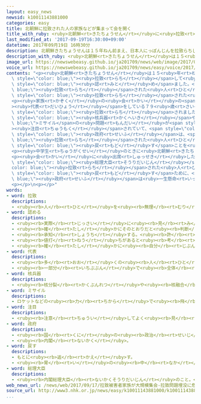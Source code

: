 ```yaml
---
layout: easy_news
newsid: k10011143881000
categories: easy
title: 北朝鮮に拉致された人の家族などが集まって会を開く
title_with_ruby: <ruby>北朝鮮<rt>きたちょうせん</rt></ruby>に<ruby>拉致<rt>らち</rt></ruby>された<ruby>人<rt>ひと</rt></ruby>の<ruby>家族<rt>かぞく</rt></ruby>などが<ruby>集<rt>あつ</rt></ruby>まって<ruby>会<rt>かい</rt></ruby>を<ruby>開<rt>ひら</rt></ruby>く
last_modified_at: '2017-09-19T16:30:00+09:00'
datetime: 2017年09月19日 16時30分
description: 北朝鮮きたちょうせんは１５年ねん前まえ、日本人にっぽんじんを拉致らちして北朝鮮きたちょうせんに連つれて行いったことを認みとめました。
description_with_ruby: <ruby>北朝鮮<rt>きたちょうせん</rt></ruby>は１５<ruby>年<rt>ねん</rt></ruby><ruby>前<rt>まえ</rt></ruby>、<ruby>日本人<rt>にっぽんじん</rt></ruby>を<ruby>拉致<rt>らち</rt></ruby>して<ruby>北朝鮮<rt>きたちょうせん</rt></ruby>に<ruby>連<rt>つ</rt></ruby>れて<ruby>行<rt>い</rt></ruby>ったことを<ruby>認<rt>みと</rt></ruby>めました。
image_url: https://newswebeasy.github.io/ja201709/news/web/image/2017/09/19/k10011143881000.jpg
voice_url: https://newswebeasy.github.io/ja201709/news/easy/voice/2017/09/19/k10011143881000.mp3
contents: "<p><ruby>北朝鮮<rt>きたちょうせん</rt></ruby>は１５<ruby>年<rt>ねん</rt></ruby><ruby>前<rt>まえ</rt></ruby>、<ruby>日本人<rt>にっぽんじん</rt></ruby>を<span\
  \ style=\"color: blue;\"><ruby>拉致<rt>らち</rt></ruby></span>して<ruby>北朝鮮<rt>きたちょうせん</rt></ruby>に<ruby>連<rt>つ</rt></ruby>れて<ruby>行<rt>い</rt></ruby>ったことを<span\
  \ style=\"color: blue;\"><ruby>認<rt>みと</rt></ruby>め</span>ました。<span style=\"color:\
  \ blue;\"><ruby>拉致<rt>らち</rt></ruby></span>された<ruby>人<rt>ひと</rt></ruby>のうち、５<ruby>人<rt>にん</rt></ruby>は<ruby>日本<rt>にっぽん</rt></ruby>に<ruby>帰<rt>かえ</rt></ruby>ってきましたが、ほかの<ruby>人<rt>ひと</rt></ruby>はまだ<ruby>帰<rt>かえ</rt></ruby>ってきていません。<ruby>東京<rt>とうきょう</rt></ruby>で１７<ruby>日<rt>にち</rt></ruby>、<span\
  \ style=\"color: blue;\"><ruby>拉致<rt>らち</rt></ruby></span>された<ruby>人<rt>ひと</rt></ruby>の<ruby>家族<rt>かぞく</rt></ruby>などが<ruby>集<rt>あつ</rt></ruby>まる<ruby>会<rt>かい</rt></ruby>がありました。</p>\n\
  <p><ruby>家族<rt>かぞく</rt></ruby>の<ruby>会<rt>かい</rt></ruby>の<span style=\"color: blue;\"\
  ><ruby>代表<rt>だいひょう</rt></ruby></span>をしている７９<ruby>歳<rt>さい</rt></ruby>の<ruby>飯塚<rt>いいづか</rt></ruby><ruby>繁雄<rt>しげお</rt></ruby>さんは、<ruby>妹<rt>いもうと</rt></ruby>を<span\
  \ style=\"color: blue;\"><ruby>拉致<rt>らち</rt></ruby></span>されました。<ruby>飯塚<rt>いいづか</rt></ruby>さんは「<ruby>今<rt>いま</rt></ruby>は、<ruby>北朝鮮<rt>きたちょうせん</rt></ruby>の<span\
  \ style=\"color: blue;\"><ruby>核兵器<rt>かくへいき</rt></ruby></span>や<span style=\"color:\
  \ blue;\">ミサイル</span>の<ruby>問題<rt>もんだい</rt></ruby>が<span style=\"color: blue;\"\
  ><ruby>注目<rt>ちゅうもく</rt></ruby></span>されていて、<span style=\"color: blue;\"><ruby>拉致<rt>らち</rt></ruby></span>された<ruby>人<rt>ひと</rt></ruby>のことが<ruby>忘<rt>わす</rt></ruby>れられているように<ruby>思<rt>おも</rt></ruby>います。<ruby>日本<rt>にっぽん</rt></ruby>の<span\
  \ style=\"color: blue;\"><ruby>政府<rt>せいふ</rt></ruby></span>は、<span style=\"color:\
  \ blue;\"><ruby>拉致<rt>らち</rt></ruby></span>された<ruby>人<rt>ひと</rt></ruby>たちを<ruby>日本<rt>にっぽん</rt></ruby>に<span\
  \ style=\"color: blue;\"><ruby>戻<rt>もど</rt></ruby>す</span>ことを<ruby>忘<rt>わす</rt></ruby>れないでほしいです」と<ruby>言<rt>い</rt></ruby>いました。</p>\n\
  <p><ruby>中学生<rt>ちゅうがくせい</rt></ruby>のときに<ruby>北朝鮮<rt>きたちょうせん</rt></ruby>に<ruby>連<rt>つ</rt></ruby>れて<ruby>行<rt>い</rt></ruby>かれた<ruby>横田<rt>よこた</rt></ruby>めぐみさんの<ruby>両親<rt>りょうしん</rt></ruby>は、<ruby>東京<rt>とうきょう</rt></ruby>で<ruby>家族<rt>かぞく</rt></ruby>の<ruby>会<rt>かい</rt></ruby>を<ruby>開<rt>ひら</rt></ruby>くときには<ruby>出席<rt>しゅっせき</rt></ruby>していました。しかし、<ruby>年<rt>とし</rt></ruby>をとって<ruby>体<rt>からだ</rt></ruby>の<ruby>具合<rt>ぐあい</rt></ruby>がよくないため<ruby>今年<rt>ことし</rt></ruby>は<ruby>出席<rt>しゅっせき</rt></ruby>できませんでした。</p>\n\
  <p><ruby>会<rt>かい</rt></ruby>に<ruby>出席<rt>しゅっせき</rt></ruby>した<ruby>安倍<rt>あべ</rt></ruby><span\
  \ style=\"color: blue;\"><ruby>総理大臣<rt>そうりだいじん</rt></ruby></span>は、「<span style=\"\
  color: blue;\"><ruby>拉致<rt>らち</rt></ruby></span>された<ruby>人<rt>ひと</rt></ruby>も、<ruby>家族<rt>かぞく</rt></ruby>も<ruby>年<rt>とし</rt></ruby>をとっています。１<ruby>日<rt>にち</rt></ruby>でも<ruby>早<rt>はや</rt></ruby>くみんなを<ruby>日本<rt>にっぽん</rt></ruby>に<span\
  \ style=\"color: blue;\"><ruby>戻<rt>もど</rt></ruby>す</span>ために、<span style=\"color:\
  \ blue;\"><ruby>政府<rt>せいふ</rt></ruby></span>は<ruby>一生懸命<rt>いっしょうけんめい</rt></ruby><ruby>頑張<rt>がんば</rt></ruby>ります」と<ruby>言<rt>い</rt></ruby>いました。</p>\n\
  <p></p>\n<p></p>"
words:
- word: 拉致
  descriptions:
  - <ruby><rb>人</rb><rt>ひと</rt></ruby>を<ruby><rb>無理</rb><rt>むり</rt></ruby>やり<ruby><rb>連</rb><rt>つ</rt></ruby>れ<ruby><rb>去</rb><rt>さ</rt></ruby>ること。らっち。
- word: 認める
  descriptions:
  - <ruby><rb>実際</rb><rt>じっさい</rt></ruby>に<ruby><rb>見</rb><rt>み</rt></ruby>る。
  - <ruby><rb>確</rb><rt>たし</rt></ruby>かにそのとおりだと<ruby><rb>判断</rb><rt>はんだん</rt></ruby>する。
  - <ruby><rb>承知</rb><rt>しょうち</rt></ruby>する。<ruby><rb>許</rb><rt>ゆる</rt></ruby>す。
  - <ruby><rb>値打</rb><rt>ねう</rt></ruby>ちがあると<ruby><rb>考</rb><rt>かんが</rt></ruby>える。<ruby><rb>評価</rb><rt>ひょうか</rt></ruby>する。
  - <ruby><rb>確</rb><rt>たし</rt></ruby>かに<ruby><rb>自分</rb><rt>じぶん</rt></ruby>のしたことであると<ruby><rb>同意</rb><rt>どうい</rt></ruby>する。
- word: 代表
  descriptions:
  - <ruby><rb>多</rb><rt>おお</rt></ruby>くの<ruby><rb>人</rb><rt>ひと</rt></ruby>に<ruby><rb>代</rb><rt>か</rt></ruby>わって<ruby><rb>何</rb><rt>なに</rt></ruby>かをすること。また、その<ruby><rb>人</rb><rt>ひと</rt></ruby>。
  - <ruby><rb>一部分</rb><rt>いちぶぶん</rt></ruby>で<ruby><rb>全体</rb><rt>ぜんたい</rt></ruby>の<ruby><rb>特色</rb><rt>とくしょく</rt></ruby>を<ruby><rb>表</rb><rt>あらわ</rt></ruby>すこと。また、そのもの。
- word: 核兵器
  descriptions:
  - <ruby><rb>核分裂</rb><rt>かくぶんれつ</rt></ruby>や<ruby><rb>核融合</rb><rt>かくゆうごう</rt></ruby>によって<ruby><rb>出</rb><rt>で</rt></ruby>るエネルギーを<ruby><rb>利用</rb><rt>りよう</rt></ruby>した<ruby><rb>兵器</rb><rt>へいき</rt></ruby>。<ruby><rb>原子爆弾</rb><rt>げんしばくだん</rt></ruby>や、<ruby><rb>水素爆弾</rb><rt>すいそばくだん</rt></ruby>など。
- word: ミサイル
  descriptions:
  - ロケットなどの<ruby><rb>力</rb><rt>ちから</rt></ruby>で<ruby><rb>飛</rb><rt>と</rt></ruby>び、<ruby><rb>誘導</rb><rt>ゆうどう</rt></ruby><ruby><rb>装置</rb><rt>そうち</rt></ruby>によって、<ruby><rb>目標</rb><rt>もくひょう</rt></ruby>をとらえる<ruby><rb>爆弾</rb><rt>ばくだん</rt></ruby>。<ruby><rb>誘導弾</rb><rt>ゆうどうだん</rt></ruby>。
- word: 注目
  descriptions:
  - <ruby><rb>注意</rb><rt>ちゅうい</rt></ruby>してよく<ruby><rb>見</rb><rt>み</rt></ruby>ること。
- word: 政府
  descriptions:
  - <ruby><rb>国</rb><rt>くに</rt></ruby>の<ruby><rb>政治</rb><rt>せいじ</rt></ruby>を<ruby><rb>行</rb><rt>おこな</rt></ruby>うところ。
  - <ruby><rb>内閣</rb><rt>ないかく</rt></ruby>。
- word: 戻す
  descriptions:
  - もとに<ruby><rb>返</rb><rt>かえ</rt></ruby>す。
  - <ruby><rb>胃</rb><rt>い</rt></ruby>の<ruby><rb>中</rb><rt>なか</rt></ruby>のものをはく。
- word: 総理大臣
  descriptions:
  - <ruby><rb>内閣総理大臣</rb><rt>ないかくそうりだいじん</rt></ruby>のこと。<ruby><rb>内閣</rb><rt>ないかく</rt></ruby>の<ruby><rb>最高責任者</rb><rt>さいこうせきにんしゃ</rt></ruby>で、<ruby><rb>国会議員</rb><rt>こっかいぎいん</rt></ruby>の<ruby><rb>中</rb><rt>なか</rt></ruby>から<ruby><rb>議員</rb><rt>ぎいん</rt></ruby>が<ruby><rb>選</rb><rt>えら</rt></ruby>び、<ruby><rb>天皇</rb><rt>てんのう</rt></ruby>が<ruby><rb>認</rb><rt>みと</rt></ruby>めて<ruby><rb>決</rb><rt>き</rt></ruby>まる。<ruby><rb>首相</rb><rt>しゅしょう</rt></ruby>。<ruby><rb>総理</rb><rt>そうり</rt></ruby>。
web_news_url: /news/web/2017/09/17/拉致被害者家族が大規模集会-拉致問題埋没に危機感/
source_url: http://www3.nhk.or.jp/news/easy/k10011143881000/k10011143881000.html
...
```

